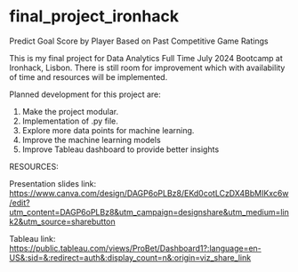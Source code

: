 # final_project_ironhack

Predict Goal Score by Player Based on Past Competitive Game Ratings

This is my final project for Data Analytics Full Time July 2024 Bootcamp at Ironhack, Lisbon. There is still room for improvement which with availability of time and resources will be implemented.


Planned development for this project are:

1. Make the project modular.
2. Implementation of .py file.
3. Explore more data points for machine learning.
4. Improve the machine learning models
5. Improve Tableau dashboard to provide better insights



RESOURCES:

Presentation slides link: https://www.canva.com/design/DAGP6oPLBz8/EKd0cotLCzDX4BbMIKxc6w/edit?utm_content=DAGP6oPLBz8&utm_campaign=designshare&utm_medium=link2&utm_source=sharebutton

Tableau link: https://public.tableau.com/views/ProBet/Dashboard1?:language=en-US&:sid=&:redirect=auth&:display_count=n&:origin=viz_share_link